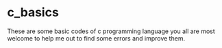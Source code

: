 # c_basics

These are some basic codes of c programming language you all are most welcome to help me out to find some errors and improve them.
